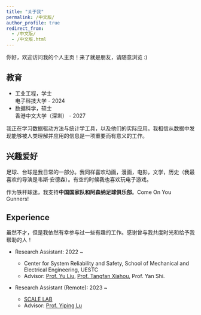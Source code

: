 ```yaml
---
title: "关于我"
permalink: /中文版/
author_profile: true
redirect_from: 
  - /中文版/
  - /中文版.html
---
```


你好，欢迎访问我的个人主页！来了就是朋友，请随意浏览 :)

教育
------
* 工业工程，学士 <br> 电子科技大学 - 2024
* 数据科学，硕士 <br> 香港中文大学（深圳） - 2027

我正在学习数据驱动方法与统计学工具，以及他们的实际应用。我相信从数据中发现能够被人类理解并应用的信息是一项重要而有意义的工作。

兴趣爱好
------
足球、台球是我日常的一部分。我同样喜欢动画，漫画，电影，文学，历史（我最喜欢的导演是韦斯·安德森）。有空的时候我也喜欢玩电子游戏。

作为铁杆球迷，我支持**中国国家队和阿森纳足球俱乐部**。Come On You Gunners!

Experience
------
虽然不才，但是我依然有幸参与过一些有趣的工作。感谢曾与我共度时光和给予我帮助的人！

* Research Assistant: 2022 ~
  * Center for System Reliability and Safety, School of Mechanical and Electrical Engineering, UESTC
  * Advisor: [Prof. Yu Liu](https://faculty.uestc.edu.cn/yuliu/en/index.htm), [Prof. Tangfan Xiahou](https://scholar.google.com/citations?user=iandqcUAAAAJ), Prof. Yan Shi.
 
* Research Assistant (Remote): 2023 ~
  * [SCALE LAB](https://scale-lab-northwestern.github.io/)
  * Advisor: [Prof. Yiping Lu](https://2prime.github.io/)
